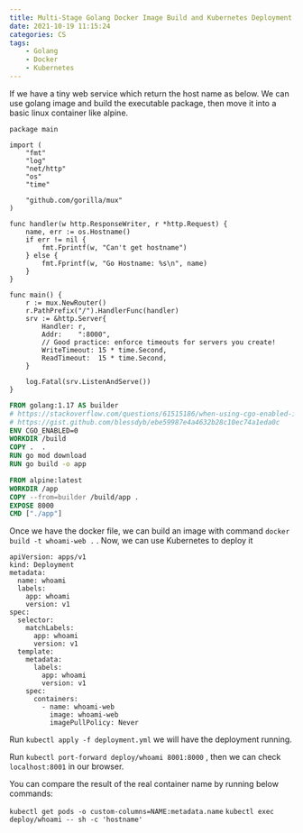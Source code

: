 ```yaml
---
title: Multi-Stage Golang Docker Image Build and Kubernetes Deployment
date: 2021-10-19 11:15:24
categories: CS
tags:
    - Golang
    - Docker
    - Kubernetes
---
```


If we have a tiny web service which return the host name as below.  We can use golang image and build the executable package, then move it into a basic linux container like alpine.

```golang
package main

import (
    "fmt"
    "log"
    "net/http"
    "os"
    "time"

    "github.com/gorilla/mux"
)

func handler(w http.ResponseWriter, r *http.Request) {
    name, err := os.Hostname()
    if err != nil {
        fmt.Fprintf(w, "Can't get hostname")
    } else {
        fmt.Fprintf(w, "Go Hostname: %s\n", name)
    }
}

func main() {
    r := mux.NewRouter()
    r.PathPrefix("/").HandlerFunc(handler)
    srv := &http.Server{
        Handler: r,
        Addr:    ":8000",
        // Good practice: enforce timeouts for servers you create!
        WriteTimeout: 15 * time.Second,
        ReadTimeout:  15 * time.Second,
    }

    log.Fatal(srv.ListenAndServe())
}
```

```dockerfile
FROM golang:1.17 AS builder
# https://stackoverflow.com/questions/61515186/when-using-cgo-enabled-is-must-and-what-happens
# https://gist.github.com/blessdyb/ebe59987e4a4632b28c10ec74a1eda0c
ENV CGO_ENABLED=0
WORKDIR /build
COPY .  .
RUN go mod download
RUN go build -o app

FROM alpine:latest  
WORKDIR /app
COPY --from=builder /build/app .
EXPOSE 8000
CMD ["./app"]
```
Once we have the docker file, we can build an image with command `docker build -t whoami-web .` . Now, we can use Kubernetes to deploy it

```kubernetes
apiVersion: apps/v1
kind: Deployment
metadata:
  name: whoami
  labels:
    app: whoami
    version: v1
spec:
  selector:
    matchLabels:
      app: whoami
      version: v1
  template:
    metadata:
      labels:
        app: whoami
        version: v1
    spec:
      containers:
        - name: whoami-web
          image: whoami-web
          imagePullPolicy: Never
```

Run `kubectl apply -f deployment.yml` we will have the deployment running.

Run `kubectl port-forward deploy/whoami 8001:8000` , then we can check `localhost:8001` in our browser.

You can compare the result of the real container name by running below commands:

`kubectl get pods -o custom-columns=NAME:metadata.name`
`kubectl exec deploy/whoami -- sh -c 'hostname'`
